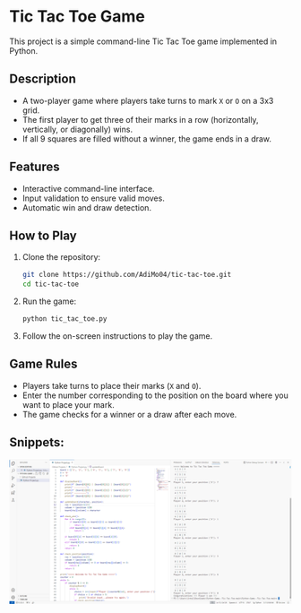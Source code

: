 # Tic Tac Toe Game

This project is a simple command-line Tic Tac Toe game implemented in Python.

## Description

- A two-player game where players take turns to mark `X` or `O` on a 3x3 grid.
- The first player to get three of their marks in a row (horizontally, vertically, or diagonally) wins.
- If all 9 squares are filled without a winner, the game ends in a draw.

## Features

- Interactive command-line interface.
- Input validation to ensure valid moves.
- Automatic win and draw detection.

## How to Play

1. Clone the repository:
    ```bash
    git clone https://github.com/AdiMo04/tic-tac-toe.git
    cd tic-tac-toe
    ```

2. Run the game:
    ```bash
    python tic_tac_toe.py
    ```

3. Follow the on-screen instructions to play the game.

## Game Rules

- Players take turns to place their marks (`X` and `O`).
- Enter the number corresponding to the position on the board where you want to place your mark.
- The game checks for a winner or a draw after each move.

## Snippets:

![Code and the Output](page1.png)

